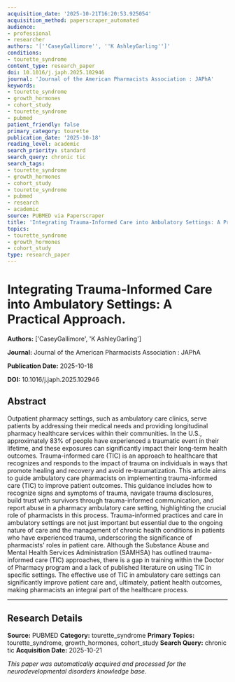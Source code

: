 ```yaml
---
acquisition_date: '2025-10-21T16:20:53.925054'
acquisition_method: paperscraper_automated
audience:
- professional
- researcher
authors: '[''CaseyGallimore'', ''K AshleyGarling'']'
conditions:
- tourette_syndrome
content_type: research_paper
doi: 10.1016/j.japh.2025.102946
journal: 'Journal of the American Pharmacists Association : JAPhA'
keywords:
- tourette_syndrome
- growth_hormones
- cohort_study
- tourette_syndrome
- pubmed
patient_friendly: false
primary_category: tourette
publication_date: '2025-10-18'
reading_level: academic
search_priority: standard
search_query: chronic tic
search_tags:
- tourette_syndrome
- growth_hormones
- cohort_study
- tourette_syndrome
- pubmed
- research
- academic
source: PUBMED via Paperscraper
title: 'Integrating Trauma-Informed Care into Ambulatory Settings: A Practical Approach.'
topics:
- tourette_syndrome
- growth_hormones
- cohort_study
type: research_paper
---
```


# Integrating Trauma-Informed Care into Ambulatory Settings: A Practical Approach.

**Authors:** ['CaseyGallimore', 'K AshleyGarling']

**Journal:** Journal of the American Pharmacists Association : JAPhA

**Publication Date:** 2025-10-18

**DOI:** 10.1016/j.japh.2025.102946

## Abstract

Outpatient pharmacy settings, such as ambulatory care clinics, serve patients by addressing their medical needs and providing longitudinal pharmacy healthcare services within their communities. In the U.S., approximately 83% of people have experienced a traumatic event in their lifetime, and these exposures can significantly impact their long-term health outcomes. Trauma-informed care (TIC) is an approach to healthcare that recognizes and responds to the impact of trauma on individuals in ways that promote healing and recovery and avoid re-traumatization. This article aims to guide ambulatory care pharmacists on implementing trauma-informed care (TIC) to improve patient outcomes. This guidance includes how to recognize signs and symptoms of trauma, navigate trauma disclosures, build trust with survivors through trauma-informed communication, and report abuse in a pharmacy ambulatory care setting, highlighting the crucial role of pharmacists in this process. Trauma-informed practices and care in ambulatory settings are not just important but essential due to the ongoing nature of care and the management of chronic health conditions in patients who have experienced trauma, underscoring the significance of pharmacists' roles in patient care. Although the Substance Abuse and Mental Health Services Administration (SAMHSA) has outlined trauma-informed care (TIC) approaches, there is a gap in training within the Doctor of Pharmacy program and a lack of published literature on using TIC in specific settings. The effective use of TIC in ambulatory care settings can significantly improve patient care and, ultimately, patient health outcomes, making pharmacists an integral part of the healthcare process.

---

## Research Details

**Source:** PUBMED
**Category:** tourette_syndrome
**Primary Topics:** tourette_syndrome, growth_hormones, cohort_study
**Search Query:** chronic tic
**Acquisition Date:** 2025-10-21

*This paper was automatically acquired and processed for the neurodevelopmental disorders knowledge base.*
